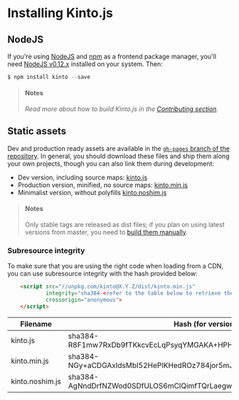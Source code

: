 # Installing Kinto.js

## NodeJS

If you're using [NodeJS](https://nodejs.org) and [npm](https://www.npmjs.com/) as a frontend package manager, you'll need [NodeJS v0.12.x](https://nodejs.org/download/) installed on your system. Then:

```js
$ npm install kinto --save
```

> #### Notes
>
> *Read more about how to build Kinto.js in the [Contributing section](contributing.md).*

## Static assets

Dev and production ready assets are available in the [`gh-pages` branch of the repository](https://github.com/Kinto/kinto.js/tree/gh-pages). In general, you should download these files and ship them along your own projects, though you can also link them during development:

- Dev version, including source maps: [kinto.js](http://unpkg.com/kinto/dist/kinto.js)
- Production version, minified, no source maps: [kinto.min.js](http://unpkg.com/kinto/dist/kinto.min.js)
- Minimalist version, without polyfills [kinto.noshim.js](http://unpkg.com/kinto/dist/kinto.noshim.js)

> #### Notes
>
> Only stable tags are released as dist files; if you plan on using latest versions from master, you need to [build them manually](contributing.md#generating-dist-files).


### Subresource integrity

To make sure that you are using the right code when loading from a CDN, you can use subresource
integrity with the hash provided below:

```html
    <script src="//unpkg.com/kinto@X.Y.Z/dist/kinto.min.js"
            integrity="sha384-<refer to the table below to retrieve the proper hash>"
            crossorigin="anonymous">
    </script>
```

| Filename                | Hash (for version 9.0.1)                                                |
|-------------------------|-------------------------------------------------------------------------|
| kinto.js                | sha384-R8F1mw7RxDb9fTKkcvEcLqPsyqYMGAKA+HPH/FS0nY6DkPO0GBTBWRgOzzHx5y8m |
| kinto.min.js            | sha384-NGy+aCDGAxIdsMbI52HePlKHedROz784jor5mJlXiwCrJiMpV6i2Q8J8YS86QnHF |
| kinto.noshim.js         | sha384-AgNndDrfNZWod0SDfULOS6mCIQimfTQrLaegw4kr/HlyTjZI+d3HP97yH1/+/MyT |
